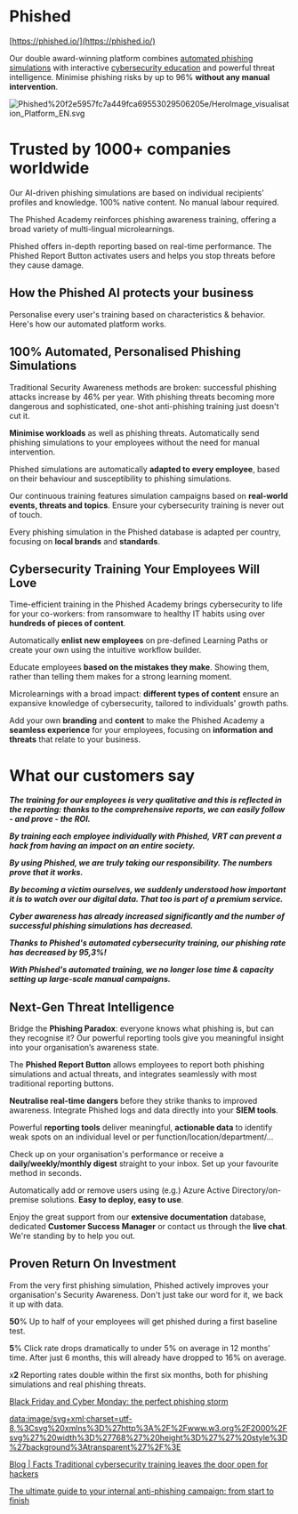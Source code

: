 # Phished

[https://phished.io/](https://phished.io/)

Our double award-winning platform combines [automated phishing simulations](https://phished.io/phishing-simulations) with interactive [cybersecurity education](https://phished.io/security-awareness-training) and powerful threat intelligence. Minimise phishing risks by up to 96% **without any manual intervention**.

![Phished%20f2e5957fc7a449fca69553029506205e/HeroImage_visualisation_Platform_EN.svg](Phished%20f2e5957fc7a449fca69553029506205e/HeroImage_visualisation_Platform_EN.svg)

# Trusted by 1000+ companies worldwide

Our AI-driven phishing simulations are based on individual recipients’ profiles and knowledge. 100% native content. No manual labour required.

The Phished Academy reinforces phishing awareness training, offering a broad variety of multi-lingual microlearnings.

Phished offers in-depth reporting based on real-time performance. The Phished Report Button activates users and helps you stop threats before they cause damage.

## How the Phished AI protects your business

Personalise every user's training based on characteristics & behavior. Here's how our automated platform works.

## 100% Automated, Personalised Phishing Simulations

Traditional Security Awareness methods are broken: successful phishing attacks increase by 46% per year. With phishing threats becoming more dangerous and sophisticated, one-shot anti-phishing training just doesn't cut it.

**Minimise workloads** as well as phishing threats. Automatically send phishing simulations to your employees without the need for manual intervention.

Phished simulations are automatically **adapted to every employee**, based on their behaviour and susceptibility to phishing simulations.

Our continuous training features simulation campaigns based on **real-world events, threats and topics**. Ensure your cybersecurity training is never out of touch.

Every phishing simulation in the Phished database is adapted per country, focusing on **local brands** and **standards**.

## Cybersecurity Training Your Employees Will Love

Time-efficient training in the Phished Academy brings cybersecurity to life for your co-workers: from ransomware to healthy IT habits using over **hundreds of pieces of content**.

Automatically **enlist new employees** on pre-defined Learning Paths or create your own using the intuitive workflow builder.

Educate employees **based on the mistakes they make**. Showing them, rather than telling them makes for a strong learning moment.

Microlearnings with a broad impact: **different types of content** ensure an expansive knowledge of cybersecurity, tailored to individuals' growth paths.

Add your own **branding** and **content** to make the Phished Academy a **seamless experience** for your employees, focusing on **information and threats** that relate to your business.

# What our customers say

***The training for our employees is very qualitative and this is reflected in the reporting: thanks to the comprehensive reports, we can easily follow - and prove - the ROI.***

***By training each employee individually with Phished, VRT can prevent a hack from having an impact on an entire society.***

***By using Phished, we are truly taking our responsibility. The numbers prove that it works.***

***By becoming a victim ourselves, we suddenly understood how important it is to watch over our digital data. That too is part of a premium service.***

***Cyber awareness has already increased significantly and the number of successful phishing simulations has decreased.***

***Thanks to Phished's automated cybersecurity training, our phishing rate has decreased by 95,3%!***

***With Phished's automated training, we no longer lose time & capacity setting up large-scale manual campaigns.***

## Next-Gen Threat Intelligence

Bridge the **Phishing Paradox**: everyone knows what phishing is, but can they recognise it? Our powerful reporting tools give you meaningful insight into your organisation’s awareness state.

The **Phished Report Button** allows employees to report both phishing simulations and actual threats, and integrates seamlessly with most traditional reporting buttons.

**Neutralise real-time dangers** before they strike thanks to improved awareness. Integrate Phished logs and data directly into your **SIEM tools**.

Powerful **reporting tools** deliver meaningful, **actionable data** to identify weak spots on an individual level or per function/location/department/…

Check up on your organisation's performance or receive a **daily/weekly/monthly digest** straight to your inbox. Set up your favourite method in seconds.

Automatically add or remove users using (e.g.) Azure Active Directory/on-premise solutions. **Easy to deploy, easy to use**.

Enjoy the great support from our **extensive documentation** database, dedicated **Customer Success Manager** or contact us through the **live chat**. We're standing by to help you out.

## Proven Return On Investment

From the very first phishing simulation, Phished actively improves your organisation's Security Awareness. Don't just take our word for it, we back it up with data.

**50**% Up to half of your employees will get phished during a first baseline test.

**5**% Click rate drops dramatically to under 5% on average in 12 months' time. After just 6 months, this will already have dropped to 16% on average.

x**2** Reporting rates double within the first six months, both for phishing simulations and real phishing threats.

[Black Friday and Cyber Monday: the perfect phishing storm](https://phished.io/blog/black-friday-and-cyber-monday-the-perfect-phishing-storm)

[data:image/svg+xml;charset=utf-8,%3Csvg%20xmlns%3D%27http%3A%2F%2Fwww.w3.org%2F2000%2Fsvg%27%20width%3D%27768%27%20height%3D%27%27%20style%3D%27background%3Atransparent%27%2F%3E](data:image/svg+xml;charset=utf-8,%3Csvg%20xmlns%3D%27http%3A%2F%2Fwww.w3.org%2F2000%2Fsvg%27%20width%3D%27768%27%20height%3D%27%27%20style%3D%27background%3Atransparent%27%2F%3E)

[Blog | Facts Traditional cybersecurity training leaves the door open for hackers](https://phished.io/blog/why-classic-cybersecurity-training-doesnt-work)

[The ultimate guide to your internal anti-phishing campaign: from start to finish](https://phished.io/blog/ultimate-guide-internal-anti-phishing-campaigns)